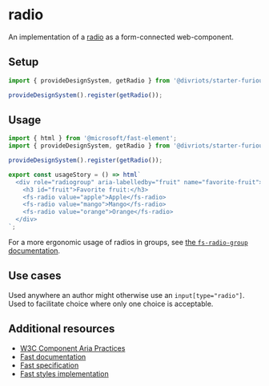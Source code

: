 # radio

An implementation of a [radio](https://developer.mozilla.org/en-US/docs/Web/HTML/Element/input/radio) as a form-connected web-component.

## Setup

```ts
import { provideDesignSystem, getRadio } from '@divriots/starter-furious';

provideDesignSystem().register(getRadio());
```

## Usage

```js preview-story
import { html } from '@microsoft/fast-element';
import { provideDesignSystem, getRadio } from '@divriots/starter-furious';

provideDesignSystem().register(getRadio());

export const usageStory = () => html`
  <div role="radiogroup" aria-labelledby="fruit" name="favorite-fruit">
    <h3 id="fruit">Favorite fruit:</h3>
    <fs-radio value="apple">Apple</fs-radio>
    <fs-radio value="mango">Mango</fs-radio>
    <fs-radio value="orange">Orange</fs-radio>
  </div>
`;
```

For a more ergonomic usage of radios in groups, see [the `fs-radio-group` documentation](../../radio-group/doc/radio-group.md).

## Use cases

Used anywhere an author might otherwise use an `input[type="radio"]`. Used to facilitate choice where only one choice is acceptable.

## Additional resources

- [W3C Component Aria Practices](https://www.w3.org/TR/wai-aria/#radio)
- [Fast documentation](https://github.com/microsoft/fast/blob/master/packages/web-components/fast-foundation/src/radio/README.md)
- [Fast specification](https://github.com/microsoft/fast/blob/master/packages/web-components/fast-foundation/src/radio/radio.spec.md)
- [Fast styles implementation](https://github.com/microsoft/fast/blob/master/packages/web-components/fast-components/src/radio/radio.styles.ts)
